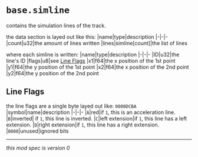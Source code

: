 # `base.simline`
contains the simulation lines of the track.

the data section is layed out like this:
|name|type|description
|-|-|-
|count|u32|the amount of lines written
|lines|simline[count]|the list of lines

where each simline is written:
|name|type|description
|-|-|-
|ID|u32|the line's ID
|flags|u8|see [Line Flags](#line-flags)
|x1|f64|the x position of the 1st point
|y1|f64|the y position of the 1st point
|x2|f64|the x position of the 2nd point
|y2|f64|the y position of the 2nd point

## Line Flags
the line flags are a single byte layed out like: `0000DCBA`
|symbol|name|description
|-|-|-
|`A`|red|if `1`, this is an acceleration line.
|`B`|inverted| if `1`, this line is inverted.
|`C`|left extension|if `1`, this line has a left extension.
|`D`|right extension|if `1`, this line has a right extension.
|`0000`|unused|ignored bits

---

*this mod spec is version 0*
